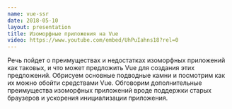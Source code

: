 ```yaml
---
name: vue-ssr
date: 2018-05-10
layout: presentation
title: Изоморфные приложения на Vue
video: https://www.youtube.com/embed/UhPuIahns18?rel=0
---
```


Речь пойдет о преимуществах и недостатках изоморфных приложений как таковых,
и что может предложить Vue для создания этих предложений.
Обрисуем основные подводные камни и посмотрим как их можно обойти средствами Vue.
Обговорим дополнительные преимущества изоморфных приложений вроде поддержки старых браузеров и ускорения
инициализации приложения.
